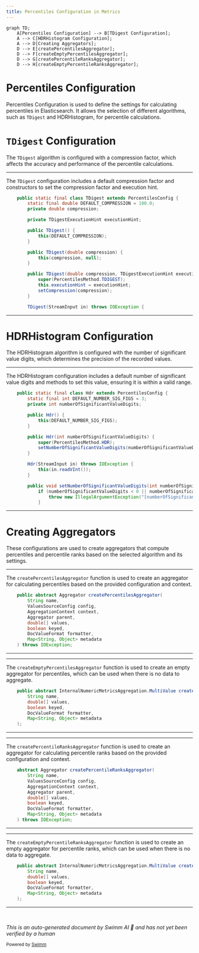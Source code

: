 ```yaml
---
title: Percentiles Configuration in Metrics
---
```

```mermaid
graph TD;
    A[Percentiles Configuration] --> B[TDigest Configuration];
    A --> C[HDRHistogram Configuration];
    A --> D[Creating Aggregators];
    D --> E[createPercentilesAggregator];
    D --> F[createEmptyPercentilesAggregator];
    D --> G[createPercentileRanksAggregator];
    D --> H[createEmptyPercentileRanksAggregator];
```

# Percentiles Configuration

Percentiles Configuration is used to define the settings for calculating percentiles in Elasticsearch. It allows the selection of different algorithms, such as <SwmToken path="server/src/main/java/org/elasticsearch/search/aggregations/metrics/PercentilesConfig.java" pos="110:9:9" line-data="    public static final class TDigest extends PercentilesConfig {">`TDigest`</SwmToken> and HDRHistogram, for percentile calculations.

# <SwmToken path="server/src/main/java/org/elasticsearch/search/aggregations/metrics/PercentilesConfig.java" pos="110:9:9" line-data="    public static final class TDigest extends PercentilesConfig {">`TDigest`</SwmToken> Configuration

The <SwmToken path="server/src/main/java/org/elasticsearch/search/aggregations/metrics/PercentilesConfig.java" pos="110:9:9" line-data="    public static final class TDigest extends PercentilesConfig {">`TDigest`</SwmToken> algorithm is configured with a compression factor, which affects the accuracy and performance of the percentile calculations.

<SwmSnippet path="/server/src/main/java/org/elasticsearch/search/aggregations/metrics/PercentilesConfig.java" line="110">

---

The <SwmToken path="server/src/main/java/org/elasticsearch/search/aggregations/metrics/PercentilesConfig.java" pos="110:9:9" line-data="    public static final class TDigest extends PercentilesConfig {">`TDigest`</SwmToken> configuration includes a default compression factor and constructors to set the compression factor and execution hint.

```java
    public static final class TDigest extends PercentilesConfig {
        static final double DEFAULT_COMPRESSION = 100.0;
        private double compression;

        private TDigestExecutionHint executionHint;

        public TDigest() {
            this(DEFAULT_COMPRESSION);
        }

        public TDigest(double compression) {
            this(compression, null);
        }

        public TDigest(double compression, TDigestExecutionHint executionHint) {
            super(PercentilesMethod.TDIGEST);
            this.executionHint = executionHint;
            setCompression(compression);
        }

        TDigest(StreamInput in) throws IOException {
```

---

</SwmSnippet>

# HDRHistogram Configuration

The HDRHistogram algorithm is configured with the number of significant value digits, which determines the precision of the recorded values.

<SwmSnippet path="/server/src/main/java/org/elasticsearch/search/aggregations/metrics/PercentilesConfig.java" line="270">

---

The HDRHistogram configuration includes a default number of significant value digits and methods to set this value, ensuring it is within a valid range.

```java
    public static final class Hdr extends PercentilesConfig {
        static final int DEFAULT_NUMBER_SIG_FIGS = 3;
        private int numberOfSignificantValueDigits;

        public Hdr() {
            this(DEFAULT_NUMBER_SIG_FIGS);
        }

        public Hdr(int numberOfSignificantValueDigits) {
            super(PercentilesMethod.HDR);
            setNumberOfSignificantValueDigits(numberOfSignificantValueDigits);
        }

        Hdr(StreamInput in) throws IOException {
            this(in.readVInt());
        }

        public void setNumberOfSignificantValueDigits(int numberOfSignificantValueDigits) {
            if (numberOfSignificantValueDigits < 0 || numberOfSignificantValueDigits > 5) {
                throw new IllegalArgumentException("[numberOfSignificantValueDigits] must be between 0 and 5");
            }
```

---

</SwmSnippet>

# Creating Aggregators

These configurations are used to create aggregators that compute percentiles and percentile ranks based on the selected algorithm and its settings.

<SwmSnippet path="/server/src/main/java/org/elasticsearch/search/aggregations/metrics/PercentilesConfig.java" line="53">

---

The <SwmToken path="server/src/main/java/org/elasticsearch/search/aggregations/metrics/PercentilesConfig.java" pos="53:7:7" line-data="    public abstract Aggregator createPercentilesAggregator(">`createPercentilesAggregator`</SwmToken> function is used to create an aggregator for calculating percentiles based on the provided configuration and context.

```java
    public abstract Aggregator createPercentilesAggregator(
        String name,
        ValuesSourceConfig config,
        AggregationContext context,
        Aggregator parent,
        double[] values,
        boolean keyed,
        DocValueFormat formatter,
        Map<String, Object> metadata
    ) throws IOException;
```

---

</SwmSnippet>

<SwmSnippet path="/server/src/main/java/org/elasticsearch/search/aggregations/metrics/PercentilesConfig.java" line="64">

---

The <SwmToken path="server/src/main/java/org/elasticsearch/search/aggregations/metrics/PercentilesConfig.java" pos="64:9:9" line-data="    public abstract InternalNumericMetricsAggregation.MultiValue createEmptyPercentilesAggregator(">`createEmptyPercentilesAggregator`</SwmToken> function is used to create an empty aggregator for percentiles, which can be used when there is no data to aggregate.

```java
    public abstract InternalNumericMetricsAggregation.MultiValue createEmptyPercentilesAggregator(
        String name,
        double[] values,
        boolean keyed,
        DocValueFormat formatter,
        Map<String, Object> metadata
    );
```

---

</SwmSnippet>

<SwmSnippet path="/server/src/main/java/org/elasticsearch/search/aggregations/metrics/PercentilesConfig.java" line="72">

---

The <SwmToken path="server/src/main/java/org/elasticsearch/search/aggregations/metrics/PercentilesConfig.java" pos="72:5:5" line-data="    abstract Aggregator createPercentileRanksAggregator(">`createPercentileRanksAggregator`</SwmToken> function is used to create an aggregator for calculating percentile ranks based on the provided configuration and context.

```java
    abstract Aggregator createPercentileRanksAggregator(
        String name,
        ValuesSourceConfig config,
        AggregationContext context,
        Aggregator parent,
        double[] values,
        boolean keyed,
        DocValueFormat formatter,
        Map<String, Object> metadata
    ) throws IOException;
```

---

</SwmSnippet>

<SwmSnippet path="/server/src/main/java/org/elasticsearch/search/aggregations/metrics/PercentilesConfig.java" line="83">

---

The <SwmToken path="server/src/main/java/org/elasticsearch/search/aggregations/metrics/PercentilesConfig.java" pos="83:9:9" line-data="    public abstract InternalNumericMetricsAggregation.MultiValue createEmptyPercentileRanksAggregator(">`createEmptyPercentileRanksAggregator`</SwmToken> function is used to create an empty aggregator for percentile ranks, which can be used when there is no data to aggregate.

```java
    public abstract InternalNumericMetricsAggregation.MultiValue createEmptyPercentileRanksAggregator(
        String name,
        double[] values,
        boolean keyed,
        DocValueFormat formatter,
        Map<String, Object> metadata
    );
```

---

</SwmSnippet>

&nbsp;

*This is an auto-generated document by Swimm AI 🌊 and has not yet been verified by a human*

<SwmMeta version="3.0.0" repo-id="Z2l0aHViJTNBJTNBZWxhc3RpY3NlYXJjaCUzQSUzQVN3aW1tLURlbW8=" repo-name="elasticsearch" doc-type="overview"><sup>Powered by [Swimm](/)</sup></SwmMeta>
